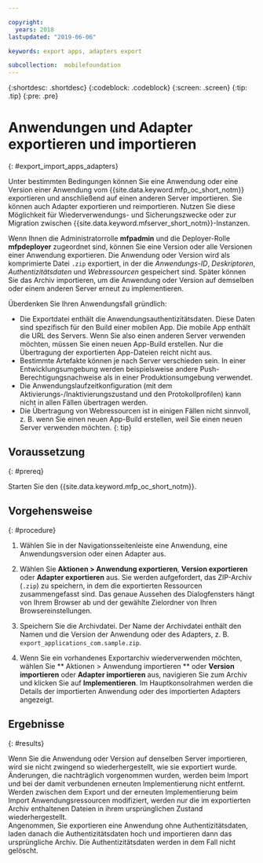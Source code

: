 ```yaml
---

copyright:
  years: 2018
lastupdated: "2019-06-06"

keywords: export apps, adapters export

subcollection:  mobilefoundation
---
```


{:shortdesc: .shortdesc}
{:codeblock: .codeblock}
{:screen: .screen}
{:tip: .tip}
{:pre: .pre}

# Anwendungen und Adapter exportieren und importieren
{: #export_import_apps_adapters}

Unter bestimmten Bedingungen können Sie eine Anwendung oder eine Version einer Anwendung vom {{site.data.keyword.mfp_oc_short_notm}} exportieren und anschließend auf einen anderen Server importieren. Sie können auch Adapter exportieren und reimportieren. Nutzen Sie diese Möglichkeit für Wiederverwendungs- und Sicherungszwecke oder zur Migration zwischen {{site.data.keyword.mfserver_short_notm}}-Instanzen.

Wenn Ihnen die Administratorrolle **mfpadmin** und die Deployer-Rolle **mfpdeployer** zugeordnet sind, können Sie eine Version oder alle Versionen einer Anwendung exportieren. Die Anwendung oder Version wird als komprimierte Datei `.zip` exportiert, in der die *Anwendungs-ID*, *Deskriptoren*, *Authentizitätsdaten* und *Webressourcen* gespeichert sind. Später können Sie das Archiv importieren, um die Anwendung oder Version auf demselben oder einem anderen Server erneut zu implementieren.

Überdenken Sie Ihren Anwendungsfall gründlich:
* Die Exportdatei enthält die Anwendungsauthentizitätsdaten. Diese Daten sind spezifisch für den Build einer mobilen App. Die mobile App enthält die URL des Servers. Wenn Sie also einen anderen Server verwenden möchten, müssen Sie einen neuen App-Build erstellen. Nur die Übertragung der exportierten App-Dateien reicht nicht aus.
* Bestimmte Artefakte können je nach Server verschieden sein. In einer Entwicklungsumgebung werden beispielsweise andere Push-Berechtigungsnachweise als in einer Produktionsumgebung verwendet.
* Die Anwendungslaufzeitkonfiguration (mit dem Aktivierungs-/Inaktivierungszustand und den Protokollprofilen) kann nicht in allen Fällen übertragen werden.
* Die Übertragung von Webressourcen ist in einigen Fällen nicht sinnvoll, z. B. wenn Sie einen neuen App-Build erstellen, weil Sie einen neuen Server verwenden möchten.
{: tip}

##  Voraussetzung
{: #prereq}

Starten Sie den {{site.data.keyword.mfp_oc_short_notm}}.

##  Vorgehensweise
{: #procedure}

1.  Wählen Sie in der Navigationsseitenleiste eine Anwendung, eine Anwendungsversion oder einen Adapter aus.

2.  Wählen Sie **Aktionen > Anwendung exportieren**, **Version exportieren** oder **Adapter exportieren** aus.
     Sie werden aufgefordert, das ZIP-Archiv (`.zip`) zu speichern, in dem die exportierten Ressourcen zusammengefasst sind. Das genaue Aussehen des Dialogfensters hängt von Ihrem Browser ab und der gewählte Zielordner von Ihren Browsereinstellungen.

3.   Speichern Sie die Archivdatei.
      Der Name der Archivdatei enthält den Namen und die Version der Anwendung oder des Adapters, z. B. `export_applications_com.sample.zip`.

4.   Wenn Sie ein vorhandenes Exportarchiv wiederverwenden möchten, wählen Sie ** Aktionen > Anwendung importieren ** oder **Version importieren** oder **Adapter importieren** aus, navigieren Sie zum Archiv und klicken Sie auf **Implementieren**.
      Im Hauptkonsolrahmen werden die Details der importierten Anwendung oder des importierten Adapters angezeigt.

##    Ergebnisse
{: #results}

Wenn Sie die Anwendung oder Version auf denselben Server importieren, wird sie nicht zwingend so wiederhergestellt, wie sie exportiert wurde. Änderungen, die nachträglich vorgenommen wurden, werden beim Import und bei der damit verbundenen erneuten Implementierung nicht entfernt. Werden zwischen dem Export und der erneuten Implementierung beim Import Anwendungsressourcen modifiziert, werden nur die im exportierten Archiv enthaltenen Dateien in ihrem ursprünglichen Zustand wiederhergestellt.
<br/>
Angenommen, Sie exportieren eine Anwendung ohne Authentizitätsdaten, laden danach die Authentizitätsdaten hoch und importieren dann das ursprüngliche Archiv. Die Authentizitätsdaten werden in dem Fall nicht gelöscht.
